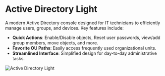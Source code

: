 # Active Directory Light

A modern Active Directory console designed for IT technicians to efficiently manage users, groups, and devices. Key features include:

- **Quick Actions**: Enable/Disable objects, Reset user passwords, view/add group members, move objects, and more.
- **Favorite OU Paths**: Easily access frequently used organizational units.
- **Streamlined Interface**: Simplified design for day-to-day administrative tasks.

![Active Directory Light](https://github.com/user-attachments/assets/923c9e8a-2cb0-4a5a-b57b-0fd175092995)
